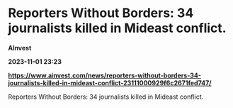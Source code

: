 # Reporters Without Borders: 34 journalists killed in Mideast conflict.
**AInvest**

**2023-11-01 23:23**

**https://www.ainvest.com/news/reporters-without-borders-34-journalists-killed-in-mideast-conflict-23111000929f6c2671fed747/**

Reporters Without Borders: 34 journalists killed in Mideast conflict.